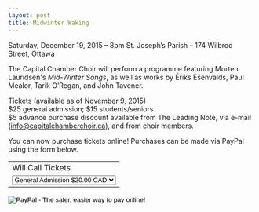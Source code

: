 ```yaml
---
layout: post
title: Midwinter Waking
---
```


Saturday, December 19, 2015 – 8pm
St. Joseph’s Parish – 174 Wilbrod Street, Ottawa       

The Capital Chamber Choir will perform a programme featuring Morten Lauridsen's _Mid-Winter Songs_, as well as works by Ēriks Ešenvalds, Paul Mealor, Tarik O’Regan, and John Tavener.

Tickets (available as of November 9, 2015)        
$25 general admission; $15 students/seniors        
$5 advance purchase discount available from The Leading Note, via e-mail ([info@capitalchamberchoir.ca][1]), and from choir members. 

You can now purchase tickets online! Purchases can be made via PayPal using the form below.

[1]:mailto:info@capitalchamberchoir.ca

<form target="paypal" action="https://www.paypal.com/cgi-bin/webscr" method="post" class="payPalForm">
	<input type="hidden" name="cmd" value="_s-xclick" />
	<input type="hidden" name="hosted_button_id" value="FPRN8LDJ7P37E" />
	<table>
		<tr><td><input type="hidden" name="on0" value="Will Call Tickets">Will Call Tickets</td></tr>
		<tr><td><select name="os0">
			<option value="General Admission">General Admission $20.00 CAD</option>
			<option value="Seniors">Seniors $10.00 CAD</option>
			<option value="Students">Students $10.00 CAD</option>
		</select> </td></tr>
	</table>
	<input type="hidden" name="currency_code" value="CAD" />
	<input type="image" src="https://www.paypalobjects.com/en_US/i/btn/btn_cart_LG.gif" border="0" name="submit" alt="PayPal - The safer, easier way to pay online!" />
	<img alt="" border="0" src="https://www.paypalobjects.com/en_US/i/scr/pixel.gif" width="1" height="1" />
</form>
